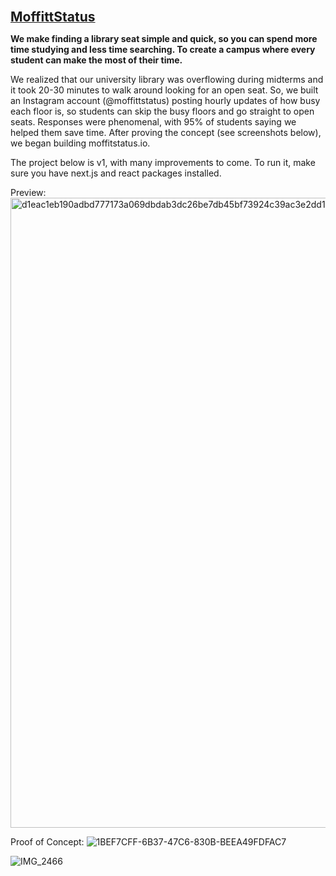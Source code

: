 [**<span style="font-size:1.5em;">MoffittStatus</span>**](https://moffittstatus.live/)

**We make finding a library seat simple and quick, so you can spend more time studying and less time searching. To create a campus where every student can make the most of their time.**

We realized that our university library was overflowing during midterms and it took 20-30 minutes to walk around looking for an open seat. So, we built an Instagram account (@moffittstatus) posting hourly updates of how busy each floor is, so students can skip the busy floors and go straight to open seats. Responses were phenomenal, with 95% of students saying we helped them save time. After proving the concept (see screenshots below), we began building moffitstatus.io. 

The project below is v1, with many improvements to come. To run it, make sure you have next.js and react packages installed.

Preview:
<img width="1008" alt="d1eac1eb190adbd777173a069dbdab3dc26be7db45bf73924c39ac3e2dd13947" src="https://github.com/user-attachments/assets/b3df8c94-526c-4b5a-8454-a5c939eff90f">

Proof of Concept:
![1BEF7CFF-6B37-47C6-830B-BEEA49FDFAC7](https://github.com/user-attachments/assets/48d94239-93c1-41d9-8750-0f1d8368e27e)

![IMG_2466](https://github.com/user-attachments/assets/d1200591-9303-4019-8082-241fc976f687)
